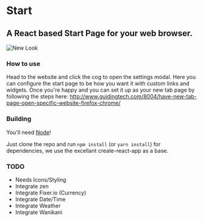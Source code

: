 # Start
## A React based Start Page for your web browser.

![New Look](https://tomo.uchuu.io/assets/images/projects/start.png)

### How to use

Head to the website and click the cog to open the settings modal. Here you can configure the start page to be how you want it with custom links and widgets. Once you're happy and you can set it up as your new tab page by following the steps here: http://www.guidingtech.com/8004/have-new-tab-page-open-specific-website-firefox-chrome/

### Building

You'll need [Node](http://nodejs.org/)!

Just clone the repo and run `npm install` (or `yarn install`) for dependencies, we use the excellant create-react-app as a base.

### TODO

* Needs Icons/Styling
* Integrate zen
* Integrate Fixer.io (Currency)
* Integrate Date/Time
* Integrate Weather
* Integrate Wanikani